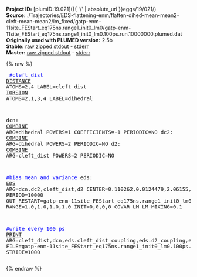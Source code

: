 **Project ID:** [plumID:19.021]({{ '/' | absolute_url }}eggs/19/021/)  
**Source:** ./Trajectories/EDS-flattening-enm/flatten-dihed-mean-mean2-cleft-mean-mean2/lm_fixed/gatp-enm-11site_FEStart_eq175ns.range1_init0_lm0/gatp-enm-11site_FEStart_eq175ns.range1_init0_lm0.100ps.run.10000000.plumed.dat  
**Originally used with PLUMED version:** 2.5b  
**Stable:** [raw zipped stdout](gatp-enm-11site_FEStart_eq175ns.range1_init0_lm0.100ps.run.10000000.plumed.dat.plumed.stdout.txt.zip) - [stderr](gatp-enm-11site_FEStart_eq175ns.range1_init0_lm0.100ps.run.10000000.plumed.dat.plumed.stderr)  
**Master:** [raw zipped stdout](gatp-enm-11site_FEStart_eq175ns.range1_init0_lm0.100ps.run.10000000.plumed.dat.plumed_master.stdout.txt.zip) - [stderr](gatp-enm-11site_FEStart_eq175ns.range1_init0_lm0.100ps.run.10000000.plumed.dat.plumed_master.stderr)  

{% raw %}<pre>
<span style="color:blue">#cleft_dist</span>
<a href="https://plumed.github.io/doc-master/user-doc/html/_d_i_s_t_a_n_c_e.html">DISTANCE</a> ATOMS=2,4 LABEL=cleft_dist
<a href="https://plumed.github.io/doc-master/user-doc/html/_t_o_r_s_i_o_n.html">TORSION</a> ATOMS=2,1,3,4 LABEL=dihedral

dcn: <a href="https://plumed.github.io/doc-master/user-doc/html/_c_o_m_b_i_n_e.html">COMBINE</a> ARG=dihedral POWERS=1 COEFFICIENTS=-1 PERIODIC=NO
dc2: <a href="https://plumed.github.io/doc-master/user-doc/html/_c_o_m_b_i_n_e.html">COMBINE</a> ARG=dihedral POWERS=2 PERIODIC=NO
d2: <a href="https://plumed.github.io/doc-master/user-doc/html/_c_o_m_b_i_n_e.html">COMBINE</a> ARG=cleft_dist POWERS=2 PERIODIC=NO

<span style="color:blue">#bias mean and variance</span>
eds: <a href="https://plumed.github.io/doc-master/user-doc/html/_e_d_s.html">EDS</a> ARG=dcn,dc2,cleft_dist,d2 CENTER=0.110262,0.0124479,2.06155,4.25029 PERIOD=10000 OUT_RESTART=gatp-enm-11site_FEStart_eq175ns.range1_init0_lm0.100ps.run.10000000.restart.dat  RANGE=1.0,1.0,1.0,1.0 INIT=0,0,0,0 COVAR LM LM_MIXING=0.1 

<span style="color:blue">#write every 100 ps</span>
<a href="https://plumed.github.io/doc-master/user-doc/html/_p_r_i_n_t.html">PRINT</a> ARG=cleft_dist,dcn,eds.cleft_dist_coupling,eds.d2_coupling,eds.dcn_coupling,eds.dc2_coupling,eds.bias,eds.force2 FILE=gatp-enm-11site_FEStart_eq175ns.range1_init0_lm0.100ps.run.10000000.colvars.dat STRIDE=1000
</pre>{% endraw %}
